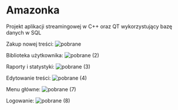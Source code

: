 # Amazonka
 Projekt aplikacji streamingowej w C++ oraz QT wykorzystujący bazę danych w SQL
 

Zakup nowej treści:
![pobrane](https://github.com/user-attachments/assets/ba03cd2c-2bdc-4175-a7f4-729f7fddcc0b)

Biblioteka użytkownika:
![pobrane (2)](https://github.com/user-attachments/assets/934bdf64-af12-419e-9d8e-57db82bbdd86)

Raporty i statystyki:
![pobrane (3)](https://github.com/user-attachments/assets/c59dd14c-6d3a-4931-9bc5-0187d0f9e666)

Edytowanie treści:
![pobrane (4)](https://github.com/user-attachments/assets/3acf396c-0bf7-4d5b-b289-21d562a917f7)

Menu główne:
![pobrane (7)](https://github.com/user-attachments/assets/6d3cf4c6-d71f-4c41-a1f7-ae51d29a4222)

Logowanie:
![pobrane (8)](https://github.com/user-attachments/assets/ec46932a-1374-40d4-b29d-250a788e785c)
